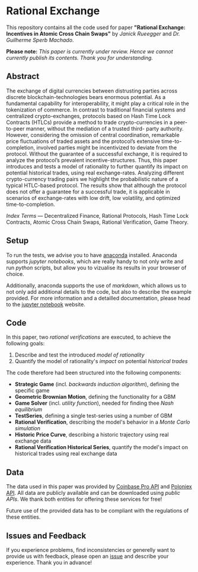 # Rational Exchange

This repository contains all the code used for paper **"Rational Exchange: Incentives in Atomic Cross Chain Swaps"** by *Janick Rueegger* and *Dr. Guilherme Sperb Machado*.

**Please note:** *This paper is currently under review. Hence we cannot currently publish its contents. Thank you for understanding.*

## Abstract

The exchange of digital currencies between distrusting parties across discrete blockchain-technologies bears enormous potential. As a fundamental capability for interoperability, it might play a critical role in the tokenization of commerce. In contrast to traditional financial systems and centralized crypto-exchanges, protocols based on Hash Time Lock Contracts (HTLCs) provide a method to trade crypto-currencies in a peer-to-peer manner, without the mediation of a trusted third- party authority. However, considering the omission of central coordination, remarkable price fluctuations of traded assets and the protocol’s extensive time-to-completion, involved parties might be incentivized to deviate from the protocol. Without the guarantee of a successful exchange, it is required to analyze the protocol’s prevalent incentive-structures. Thus, this paper introduces and tests a model of rationality to further quantify its impact on potential historical trades, using real exchange-rates. Analyzing different crypto-currency trading pairs we highlight the probabilistic nature of a typical HTLC-based protocol. The results show that although the protocol does not offer a guarantee for a successful trade, it is applicable in scenarios of exchange-rates with low drift, low volatility, and optimized time-to-completion.

*Index Terms* — Decentralized Finance, Rational Protocols, Hash Time Lock Contracts, Atomic Cross Chain Swaps, Rational Verification, Game Theory.

## Setup

To run the tests, we advise you to have [anaconda](https://www.anaconda.com/distribution/) installed. Anaconda supports *jupyter notebooks*, which are really handy to not only write and run *python* scripts, but allow you to vizualise its results in your browser of choice.

Additionally, anaconda supports the use of *markdown*, which allows us to not only add additional details to the code, but also to describe the example provided. For more information and a detailled documentation, please head to the [jupyter notebook](https://jupyter.readthedocs.io/en/latest/tryjupyter.html) website.

## Code

In this paper, two *rational verifications* are executed, to achieve the following goals:

1. Describe and test the introduced *model of rationality*
2. Quantify the model of rationality's *impact* on potential *historical trades*

The code therefore had been structured into the following components:

- **Strategic Game** (incl. *backwards induction algorithm*), defining the specific game
- **Geometric Brownian Motion**, defining the functionality for a GBM
- **Game Solver** (incl. *utility function*), needed for finding thee *Nash equilibrium*
- **TestSeries**, defining a single test-series using a number of GBM
- **Rational Verification**, describing the model's behavior in a *Monte Carlo simulation*
- **Historic Price Curve**, describing a historic trajectory using real exchange data
- **Rational Verification Historical Series**, quantify the model's impact on historical trades using real exchange data

## Data

The data used in this paper was provided by [Coinbase Pro API](https://docs.pro.coinbase.com/) and [Poloniex API](https://docs.poloniex.com/#introduction). All data are publicly available and can be downloaded using *public APIs*. We thank both entities for offering these services for free!

Future use of the provided data has to be compliant with the regulations of these entities.

## Issues and Feedback

If you experience problems, find inconsistencies or generelly want to provide us with feedback, please open an [issue](https://github.com/unnmdnwb3/rational-exchange/issues) and describe your experience. Thank you in advance!
